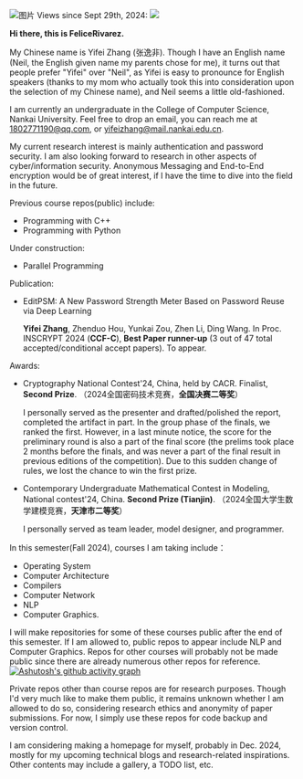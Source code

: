 ![图片](https://github.com/user-attachments/assets/bcce1a57-3f99-4743-a311-6b8a34d5a5f2)
Views since Sept 29th, 2024: ![](https://komarev.com/ghpvc/?username=FeliceRivarez)

**Hi there, this is FeliceRivarez.**

My Chinese name is Yifei Zhang (张逸非). Though I have an English name (Neil, the English given name my parents chose for me), it turns out that people prefer "Yifei" over "Neil", as Yifei is easy to pronounce for English speakers (thanks to my mom who actually took this into consideration upon the selection of my Chinese name), and Neil seems a little old-fashioned.

I am currently an undergraduate in the College of Computer Science, Nankai University. Feel free to drop an email, you can reach me at 1802771190@qq.com, or yifeizhang@mail.nankai.edu.cn.

My current research interest is mainly authentication and password security. I am also looking forward to research in other aspects of cyber/information security. Anonymous Messaging and End-to-End encryption would be of great interest, if I have the time to dive into the field in the future. 

Previous course repos(public) include:

- Programming with C++
- Programming with Python

Under construction:

- Parallel Programming

Publication:

- EditPSM: A New Password Strength Meter Based on Password Reuse via Deep Learning
  
  **Yifei Zhang**, Zhenduo Hou, Yunkai Zou, Zhen Li, Ding Wang. In Proc. INSCRYPT 2024 (**CCF-C**), **Best Paper runner-up** (3 out of 47 total accepted/conditional accept papers). To appear.

Awards:

- Cryptography National Contest'24, China, held by CACR. Finalist, **Second Prize**. （2024全国密码技术竞赛，**全国决赛二等奖**）

  I personally served as the presenter and drafted/polished the report, completed the artifact in part. In the group phase of the finals, we ranked the first.
  However, in a last minute notice, the score for the preliminary round is also a part of the final score (the prelims took place 2 months before the finals, and was never
  a part of the final result in previous editions of the competition). Due to this sudden change of rules, we lost the chance to win the first prize.

- Contemporary Undergraduate Mathematical Contest in Modeling, National contest'24, China. **Second Prize (Tianjin)**. （2024全国大学生数学建模竞赛，**天津市二等奖**）

  I personally served as team leader, model designer, and programmer.
  
In this semester(Fall 2024), courses I am taking include：
- Operating System
- Computer Architecture
- Compilers
- Computer Network
- NLP
- Computer Graphics.

I will make repositories for some of these courses public after the end of this semester. If I am allowed to, public repos to appear include NLP and Computer Graphics. Repos for other courses will probably not be made public since there are already numerous other repos for reference.
[![Ashutosh's github activity graph](https://github-readme-activity-graph.vercel.app/graph?username=FeliceRivarez&theme=react)](https://github.com/ashutosh00710/github-readme-activity-graph)

Private repos other than course repos are for research purposes. Though I'd very much like to make them public, it remains unknown whether I am allowed to do so, considering research ethics and anonymity of paper submissions. For now, I simply use these repos for code backup and version control.

I am considering making a homepage for myself, probably in Dec. 2024, mostly for my upcoming technical blogs and research-related inspirations. Other contents may include a gallery, a TODO list, etc.

<!---
FeliceRivarez/FeliceRivarez is a ✨ special ✨ repository because its `README.md` (this file) appears on your GitHub profile.
You can click the Preview link to take a look at your changes.
--->
